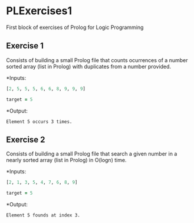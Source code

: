# PLExercises1

First block of exercises of Prolog for Logic Programming

## Exercise 1

Consists of building a small Prolog file that counts ocurrences of a number sorted array (list in Prolog) with duplicates from a number provided.

*Inputs:

```prolog
[2, 5, 5, 5, 6, 6, 8, 9, 9, 9]

target = 5
```

*Output:

`Element 5 occurs 3 times.`

## Exercise 2

Consists of building a small Prolog file that search a given number in a nearly sorted array (list in Prolog) in O(logn) time.

*Inputs:

```prolog
[2, 1, 3, 5, 4, 7, 6, 8, 9]

target = 5
```

*Output:

`Element 5 founds at index 3.`





